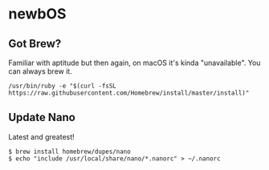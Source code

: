 # newbOS

## Got Brew?
Familiar with aptitude but then again, on macOS it's kinda 
"unavailable". You can always brew it. 

```
/usr/bin/ruby -e "$(curl -fsSL 
https://raw.githubusercontent.com/Homebrew/install/master/install)"
```

## Update Nano
Latest and greatest!

```
$ brew install homebrew/dupes/nano
$ echo "include /usr/local/share/nano/*.nanorc" > ~/.nanorc
```
